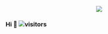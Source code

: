 <p align="center">
<img src="http://canarytokens.com/traffic/cc9q1apldf4zxc6yejmvk4ho6/post.jsp"/>
</p>

### Hi 👋 ![visitors](https://visitor-badge.laobi.icu/badge?page_id=khlam.khlam&title=𝚅𝚒𝚜𝚒𝚝𝚘𝚛𝚜)
